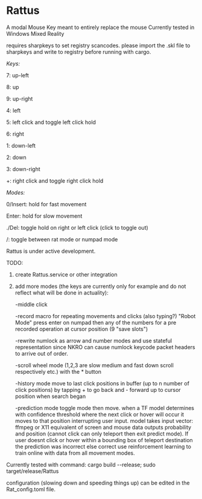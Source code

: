 # Rattus
A modal Mouse Key meant to entirely replace the mouse Currently tested in Windows Mixed Reality 

requires sharpkeys to set registry scancodes. please import the .skl file to sharpkeys and write to registry before running with cargo.

*Keys:*

7: up-left

8: up

9: up-right

4: left

5: left click and toggle left click hold

6: right

1: down-left

2: down

3: down-right

+: right click and toggle right click hold

*Modes:*

0/Insert: hold for fast movement

Enter: hold for slow movement

./Del: toggle hold on right or left click (click to toggle out)

/: toggle between rat mode or numpad mode

Rattus is under active development.

TODO: 

1. create Rattus.service or other integration
2. add more modes (the keys are currently only for example and do not reflect what will be done in actuality): 
   
   -middle click
   
   -record macro for repeating movements and clicks (also typing?) "Robot Mode"
      press enter on numpad then any of the numbers for a pre recorded operation at cursor position
      (9 "save slots")
   
   -rewrite numlock as arrow and number modes and use stateful representation since NKRO can cause numlock 
    keycode packet headers to arrive out of order.
   
   -scroll wheel mode (1,2,3 are slow medium and fast down scroll respectively etc.) with the * button
   
   -history mode move to last click positions in buffer (up to n number of click positions) by tapping + to go back 
    and - forward up to cursor position when search began
    
   -prediction mode toggle mode then move. when a TF model determines with confidence threshold where the next click or hover will occur it
    moves to that position interrupting user input. model takes input vector: ffmpeg or X11 equivalent of screen and mouse data outputs 
    probability and position (cannot click can only teleport then exit predict mode). If user doesnt click or hover within a bounding box 
    of teleport destination the prediction was incorrect else correct use reinforcement learning to train online with data from all movement 
    modes.
    


Currently tested with command:
cargo build --release; sudo target/release/Rattus

configuration (slowing down and speeding things up) can be edited in the Rat_config.toml file.
